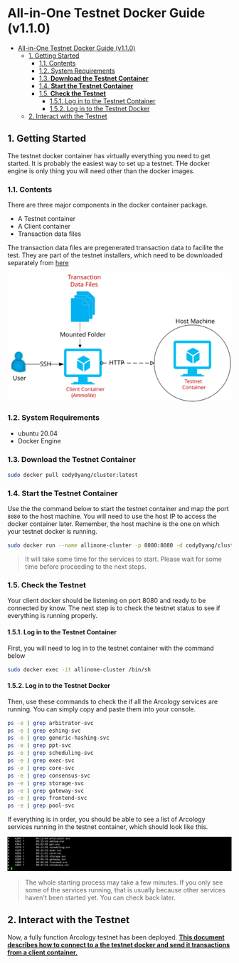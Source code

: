 # All-in-One Testnet Docker Guide (v1.1.0)

- [All-in-One Testnet Docker Guide (v1.1.0)](#all-in-one-testnet-docker-guide-v110)
  - [1. Getting Started](#1-getting-started)
    - [1.1. Contents](#11-contents)
    - [1.2. System Requirements](#12-system-requirements)
    - [1.3. **Download the Testnet Container**](#13-download-the-testnet-container)
    - [1.4. **Start the Testnet Container**](#14-start-the-testnet-container)
    - [1.5. **Check the Testnet**](#15-check-the-testnet)
      - [1.5.1. Log in to the Testnet Container](#151-log-in-to-the-testnet-container)
      - [1.5.2. Log in to the Testnet Docker](#152-log-in-to-the-testnet-docker)
  - [2. Interact with the Testnet](#2-interact-with-the-testnet)

## 1. Getting Started

The testnet docker container has virtually everything you need to get started. It is probably the easiest way to set up a testnet. THe docker engine is only thing you will need other than the docker images.

### 1.1. Contents

There are three major components in the docker container package.

- A Testnet container
- A Client container
- Transaction data files

The transaction data files are pregenerated transaction data to facilite the test. They are part of the testnet installers, which need to be downloaded separately from [here](https://github.com/arcology-network/benchmarking/releases)

![alt text](./img/testnet/testnet-container.svg)

### 1.2. System Requirements

- ubuntu 20.04
- Docker Engine

### 1.3. **Download the Testnet Container**

```sh
sudo docker pull cody0yang/cluster:latest
```

### 1.4. **Start the Testnet Container**

Use the the command below to start the testnet container and map the port `8080` to the host machine. You will need to use the host IP to access the docker container later. Remember, the host machine is the one on which your testnet docker is running.

```sh
sudo docker run --name allinone-cluster -p 8080:8080 -d cody0yang/cluster:latest /root/dstart.sh
```
> It will take some time for the services to start. Please wait for some time before proceeding to the next steps.

### 1.5. **Check the Testnet**

Your client docker should be listening on port 8080 and ready to be connected by know. The next step is to check the testnet status to see if everything is running properly.

#### 1.5.1. Log in to the Testnet Container

First, you will need to log in to the testnet container with the command below

```sh
sudo docker exec -it allinone-cluster /bin/sh
```

#### 1.5.2. Log in to the Testnet Docker

Then, use these commands to check the if all the Arcology services are running. You can simply copy and paste them into your console.

``` sh
ps -e | grep arbitrator-svc
ps -e | grep eshing-svc
ps -e | grep generic-hashing-svc
ps -e | grep ppt-svc
ps -e | grep scheduling-svc
ps -e | grep exec-svc
ps -e | grep core-svc
ps -e | grep consensus-svc
ps -e | grep storage-svc
ps -e | grep gateway-svc
ps -e | grep frontend-svc
ps -e | grep pool-svc
```

If everything is in order, you should be able to see a list of Arcology services running in the testnet container, which should look like this. 

![alt text](./img/testnet/allinone-testnet-docker-svclist.png)

>The whole starting process may take a few minutes. If you only see some of the services running, that is usually because other services haven't been started yet. You can check back later.

## 2. Interact with the Testnet

Now, a fully function Arcology testnet has been deployed. **[This document describes how to connect to a the testnet docker and send it transactions from a client container.](./ammolite-client-docker.md)**